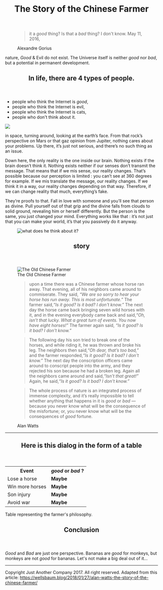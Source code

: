 <link rel="stylesheet" href="style.css">

<body>

<header>
<h1>The Story of the Chinese Farmer</h1>
</header>

<figure>
<blockquote>
<p class ="quote">it a <em class ="good">good</em> thing? Is that a <em class = "bad">bad</em> thing? I don't know.
May 11, 2016,</p>
</blockquote>
<figcaption> Alexandre Gorius</figcaption>
</figure>



<p> nature, <em class ="good">Good</em> & Evil do not exist. The Universe itself is neither <em class ="good">good</em> nor <em class = "bad">bad</em>, but a potential in permanent development.</p>

<header>
<h2>In life, there are 4 types of people.</h2>
</header>

<ul>
<li>people who think the Internet is <em class ="good">good</em>, <em id="bien"></em></li>
<li>people who think the Internet is evil, <em id="mal"></em></li>
<li>people who think the Internet is cats, <em id="chat"></em></li>
<li>people who don't think about it.</li>
</ul>

<div class = "flex-container">
<img src="https://cdn-images-1.medium.com/max/1000/1*2PCmLZyzQaF2pyKYkSTFpA.jpeg">
</div>
<p> in space, turning around, looking at the earth’s face. From that rock’s perspective on Mars or that gaz opinion from Jupiter, nothing cares about your problems. Up there, it’s just not serious, and there’s no such thing as an issue.</p>

<p>Down here, the only reality is the one inside our brain. Nothing exists if the brain doesn’t think it. Nothing exists neither if our senses don’t transmit the message. That means that if we mis sense, our reality changes. That’s possible because our perception is limited : you can’t see at 360 degrees for example. If we mis translate the message, our reality changes. If we think it in a way, our reality changes depending on that way. Therefore, if we can change reality that much, everything’s fake.</p>

<p>They’re proofs to that. Fall in love with someone and you’ll see that person as divine. Pull yourself out of that grip and the divine falls from clouds to solid ground, revealing him or herself differently. But the person is the same, you just changed your mind. Everything works like that : it’s not just that you can make your world, it’s that you passively do it anyway.</p>

<div class = "flex-container">
<figure>
<img src ="http://static2.businessinsider.com/image/52fe8230eab8ea4275063b89/nasa-has-determined-where-the-mysterious-jelly-doughnut-rock-on-mars-came-from.jpg" alt="what does he think about it?">
</figure>
</div>

<header>
<h2> story </h2>
</header>

<div class = "flex-container">
<figure>
<img src="https://cdn-images-1.medium.com/max/800/1*IQqkmPXYZuJViY5p-ymk0A.jpeg" alt="The Old Chinese Farmer"><figcaption>The Old Chinese Farmer</figcaption>
</figure>
</div>

<figure>
   <blockquote>
<p class ="quote"> upon a time there was a Chinese farmer whose horse ran away. That evening, all of his neighbors came around to commiserate. They said, <em class ="villagers">“We are so sorry to hear your horse has run away. This is most unfortunate.”</em> The farmer said,<em class ="farmer">“Is it <em class ="good">good</em>? Is it <em class = "bad">bad</em>? I don't know.”</em> The next day the horse came back bringing seven wild horses with it, and in the evening everybody came back and said,<em class ="villagers">“Oh, isn’t that lucky. What a great turn of events. You now have eight horses!”</em> The farmer again said, <em class ="farmer">“Is it <em class ="good">good</em>? Is it <em class = "bad">bad</em>? I don't know.”</em> </p>
   </blockquote>
</figure>

<figure>
   <blockquote>
<p class ="quote">The following day his son tried to break one of the horses, and while riding it, he was thrown and broke his leg. The neighbors then said,<em class ="villagers">“Oh dear, that’s too <em class = "bad">bad</em>,”</em> and the farmer responded,<em class ="farmer">“Is it <em class ="good">good</em>? Is it <em class = "bad">bad</em>? I don't know.”</em> The next day the conscription officers came around to conscript people into the army, and they rejected his son because he had a broken leg. Again all the neighbors came around and said,<em class ="villagers">“Isn’t that great!”</em> Again, he said,<em class ="farmer">“Is it <em class ="good">good</em>? Is it <em class = "bad">bad</em>? I don't know.”</em></p>
   </blockquote>
</figure>

<figure>
   <blockquote>
<p class ="quote">The whole process of nature is an integrated process of immense complexity, and it’s really impossible to tell whether anything that happens in it is <em class ="good">good</em> or <em class = "bad">bad</em> — because you never know what will be the consequence of the misfortune; or, you never know what will be the consequences of <em class ="good">good</em> fortune.</p>
   </blockquote>

<figcaption>Alan Watts</figcaption>
</figure>

<hr>

<header>
<h2>Here is this dialog in the form of a table</h2>
</header>

<table>
    <tr>
      <th>Event </th>
      <th><em class ="good">good</em> or <em class = "bad">bad</em> ?</th>
      </tr>
      <tr>
         <td>Lose a horse</td>
         <td><strong>Maybe</strong></td>
      </tr>
      <tr>
         <td>Win more horses</td>
         <td><strong>Maybe</strong></td>
      </tr>
      <tr>
         <td>Son injury</td>
         <td><strong>Maybe</strong></td>
      </tr>
      <tr>
         <td>Avoid war</td>
         <td><strong>Maybe</strong></td>
      </tr>
</table>
  <caption>Table representing the farmer's philosophy.</caption>
 

</br>
<header>
<h2>Conclusion</h2>
</header>

<p> <em class = "good">Good</em> and <em class="bad" >Bad</em> are just one perspective. Bananas are <em class ="good">good</em> for monkeys, but monkeys are not <em class ="good">good</em> for bananas. Let's not make a big deal out of it...</p>
</body>


<hr>
<footer>

Copyright Just Another Company 2017. All right reserved. Adapted from this article: <a href = "https://wellsbaum.blog/2018/01/27/alan-watts-the-story-of-the-chinese-farmer/" title="Text to display hover" target="_blank">https://wellsbaum.blog/2018/01/27/alan-watts-the-story-of-the-chinese-farmer/</a>

</footer>
</html>